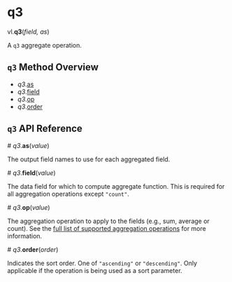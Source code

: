 # q3

vl.<b>q3</b>(<em>field, as</em>)

A <code>q3</code> aggregate operation.

## <code>q3</code> Method Overview

* <em>q3</em>.<a href="#as">as</a>
* <em>q3</em>.<a href="#field">field</a>
* <em>q3</em>.<a href="#op">op</a>
* <em>q3</em>.<a href="#order">order</a>

## <code>q3</code> API Reference

<a name="as">#</a>
<em>q3</em>.<b>as</b>(<em>value</em>)

The output field names to use for each aggregated field.

<a name="field">#</a>
<em>q3</em>.<b>field</b>(<em>value</em>)

The data field for which to compute aggregate function. This is required for all aggregation operations except `"count"`.

<a name="op">#</a>
<em>q3</em>.<b>op</b>(<em>value</em>)

The aggregation operation to apply to the fields (e.g., sum, average or count).
See the [full list of supported aggregation operations](https://vega.github.io/vega-lite/docs/aggregate.html#ops)
for more information.

<a name="order">#</a>
<em>q3</em>.<b>order</b>(<em>order</em>)

Indicates the sort order. One of `"ascending"` or `"descending"`. Only applicable if the operation is being used as a sort parameter.

